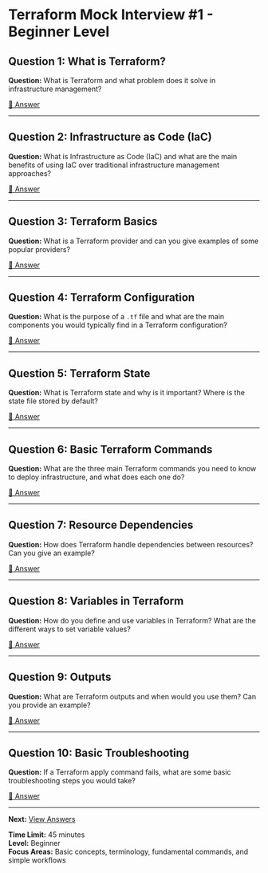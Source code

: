 # Terraform Mock Interview #1 - Beginner Level

## Question 1: What is Terraform?

**Question:** What is Terraform and what problem does it solve in infrastructure management?

[📖 Answer](mock_1_answers.md#question-1-what-is-terraform)

---

## Question 2: Infrastructure as Code (IaC)

**Question:** What is Infrastructure as Code (IaC) and what are the main benefits of using IaC over traditional infrastructure management approaches?

[📖 Answer](mock_1_answers.md#question-2-infrastructure-as-code-iac)

---

## Question 3: Terraform Basics

**Question:** What is a Terraform provider and can you give examples of some popular providers?

[📖 Answer](mock_1_answers.md#question-3-terraform-basics)

---

## Question 4: Terraform Configuration

**Question:** What is the purpose of a `.tf` file and what are the main components you would typically find in a Terraform configuration?

[📖 Answer](mock_1_answers.md#question-4-terraform-configuration)

---

## Question 5: Terraform State

**Question:** What is Terraform state and why is it important? Where is the state file stored by default?

[📖 Answer](mock_1_answers.md#question-5-terraform-state)

---

## Question 6: Basic Terraform Commands

**Question:** What are the three main Terraform commands you need to know to deploy infrastructure, and what does each one do?

[📖 Answer](mock_1_answers.md#question-6-basic-terraform-commands)

---

## Question 7: Resource Dependencies

**Question:** How does Terraform handle dependencies between resources? Can you give an example?

[📖 Answer](mock_1_answers.md#question-7-resource-dependencies)

---

## Question 8: Variables in Terraform

**Question:** How do you define and use variables in Terraform? What are the different ways to set variable values?

[📖 Answer](mock_1_answers.md#question-8-variables-in-terraform)

---

## Question 9: Outputs

**Question:** What are Terraform outputs and when would you use them? Can you provide an example?

[📖 Answer](mock_1_answers.md#question-9-outputs)

---

## Question 10: Basic Troubleshooting

**Question:** If a Terraform apply command fails, what are some basic troubleshooting steps you would take?

[📖 Answer](mock_1_answers.md#question-10-basic-troubleshooting)

---

**Next:** [View Answers](mock_1_answers.md)

**Time Limit:** 45 minutes  
**Level:** Beginner  
**Focus Areas:** Basic concepts, terminology, fundamental commands, and simple workflows
